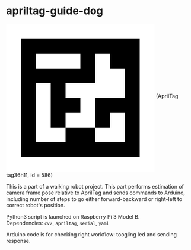# apriltag-guide-dog

<img align="middle" src="./data/tag36_11_00586_400x400.png"> (AprilTag tag36h11, id = 586)

This is a part of a walking robot project.
This part performs estimation of camera frame pose relative to AprilTag and sends commands to Arduino, including number of steps to go either forward-backward or right-left to correct robot's position. 

Python3 script is launched on Raspberry Pi 3 Model B.  
Dependencies: `cv2`, `apriltag`, `serial`, `yaml`

Arduino code is for checking right workflow: toogling led and sending response.
